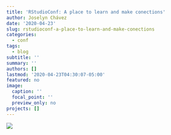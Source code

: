 ```yaml
---
title: 'RStudioConf: A place to learn and make conections'
author: Joselyn Chávez
date: '2020-04-23'
slug: rstudioconf-a-place-to-learn-and-make-conections
categories:
  - conf
tags:
  - blog
subtitle: ''
summary: ''
authors: []
lastmod: '2020-04-23T04:30:07-05:00'
featured: no
image:
  caption: ''
  focal_point: ''
  preview_only: no
projects: []
---
```


![](/RStudioConf/2020-04-23-rstudioconf-a-place-to-learn-and-make-conections_files/stickers.png)
